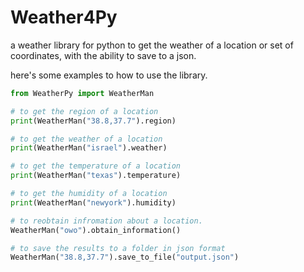 # Weather4Py
a weather library for python to get the weather of a location or set of coordinates, with the ability to save to a json.

here's some examples to how to use the library.
```py
from WeatherPy import WeatherMan

# to get the region of a location
print(WeatherMan("38.8,37.7").region)

# to get the weather of a location
print(WeatherMan("israel").weather)

# to get the temperature of a location
print(WeatherMan("texas").temperature)

# to get the humidity of a location
print(WeatherMan("newyork").humidity)

# to reobtain infromation about a location.
WeatherMan("owo").obtain_information()

# to save the results to a folder in json format
WeatherMan("38.8,37.7").save_to_file("output.json")
```
